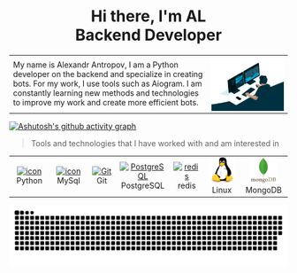 
<div id="header" align="center">
    <h1 align="center" dir="auto"><a id="user-content-skills-" class="anchor" aria-hidden="true" tabindex="-1" href="#skills-"></a> Hi there, I'm  AL <br>Backend Developer</h1>
</div>
<table>
     <tbody><tr>
        <td>
My name is Alexandr Antropov, I am a Python developer on the backend and specialize in creating bots. For my work, I use tools such as Aiogram. I am constantly learning new methods and technologies to improve my work and create more efficient bots.
        </td>
         <td>
             <img data-target="animated-image.replacedImage" alt="Analyst" class="AnimatedImagePlayer-animatedImage" src="https://raw.githubusercontent.com/ALleks32/ALleks32/main/analyst.gif" style="display: block; opacity: 1;">
        </td>
    </tr>
</tbody></table>



[![Ashutosh's github activity graph](https://github-readme-activity-graph.vercel.app/graph?username=ALleks32&bg_color=0d1117&color=637381&line=139ae1&point=ffffff&area=true&hide_border=true)](https://github.com/ashutosh00710/github-readme-activity-graph)
<blockquote>
    
<p dir="auto">Tools and technologies that I have worked with and am interested in</p>
</blockquote>

<table>
  <tbody><tr>
    <td align="center" width="96">
      <a href="#macropower-tech">
        <img src="https://camo.githubusercontent.com/8189e5e3e5c0848ed6d22ea591e0cf962323ec716135617e1a3e25aae9cfe71d/68747470733a2f2f74656368737461636b2d67656e657261746f722e76657263656c2e6170702f707974686f6e2d69636f6e2e737667" alt="icon" width="65" height="65" data-canonical-src="https://techstack-generator.vercel.app/python-icon.svg" style="max-width: 100%;">
      </a>
      <br>Python
    </td>
    <td align="center" width="96">
        <a target="_blank" rel="noopener noreferrer nofollow" href="https://camo.githubusercontent.com/b3578157355b1ac74d38d0f89d1022095ba7f7a988db091cef0fa4a62685e87e/68747470733a2f2f74656368737461636b2d67656e657261746f722e76657263656c2e6170702f6d7973716c2d69636f6e2e737667"><img src="https://camo.githubusercontent.com/b3578157355b1ac74d38d0f89d1022095ba7f7a988db091cef0fa4a62685e87e/68747470733a2f2f74656368737461636b2d67656e657261746f722e76657263656c2e6170702f6d7973716c2d69636f6e2e737667" alt="icon" width="65" height="65" data-canonical-src="https://techstack-generator.vercel.app/mysql-icon.svg" style="max-width: 100%;"></a>
      <br>MySql
    </td>
       <td align="center" width="96"> 
        <a target="_blank" rel="noopener noreferrer nofollow" href="https://user-images.githubusercontent.com/25181517/192108372-f71d70ac-7ae6-4c0d-8395-51d8870c2ef0.png"><img src="https://user-images.githubusercontent.com/25181517/192108372-f71d70ac-7ae6-4c0d-8395-51d8870c2ef0.png" width="48" height="48" alt="Git" style="max-width: 100%;"></a>
      <br>Git
    </td>
       <td align="center" width="96">
        <a target="_blank" rel="noopener noreferrer nofollow" href="https://camo.githubusercontent.com/945a70b026ad34e988bd52823d9c738aa471ebb1cc6c09f34c0cfa7df3f0e82f/68747470733a2f2f736b696c6c69636f6e732e6465762f69636f6e733f693d706f737467726573"><img src="https://camo.githubusercontent.com/945a70b026ad34e988bd52823d9c738aa471ebb1cc6c09f34c0cfa7df3f0e82f/68747470733a2f2f736b696c6c69636f6e732e6465762f69636f6e733f693d706f737467726573" width="48" height="48" alt="PostgreSQL" data-canonical-src="https://skillicons.dev/icons?i=postgres" style="max-width: 100%;"></a>
      <br>PostgreSQL
    </td>
     <td align="center" width="96">
        <a target="_blank" rel="noopener noreferrer nofollow" href="https://camo.githubusercontent.com/cfb10f0464571045889cbc69404453581629b4f8a57178c98b8f0ee2c43f4a1f/68747470733a2f2f736b696c6c69636f6e732e6465762f69636f6e733f693d7265646973"><img src="https://camo.githubusercontent.com/cfb10f0464571045889cbc69404453581629b4f8a57178c98b8f0ee2c43f4a1f/68747470733a2f2f736b696c6c69636f6e732e6465762f69636f6e733f693d7265646973" width="48" height="48" alt="redis" data-canonical-src="https://skillicons.dev/icons?i=redis" style="max-width: 100%;"></a>
      <br>redis
    </td>
        <td align="center" width="96">
        <a target="_blank" rel="noopener noreferrer nofollow" href="https://raw.githubusercontent.com/devicons/devicon/master/icons/linux/linux-original.svg"><img src="https://raw.githubusercontent.com/devicons/devicon/master/icons/linux/linux-original.svg" width="48" height="48" alt="Flutter" style="max-width: 100%;"></a>
      <br>Linux
      </td>
          <td align="center" width="96">
        <a target="_blank" rel="noopener noreferrer nofollow" href="https://raw.githubusercontent.com/devicons/devicon/master/icons/mongodb/mongodb-original-wordmark.svg"><img src="https://raw.githubusercontent.com/devicons/devicon/master/icons/mongodb/mongodb-original-wordmark.svg" width="48" height="48" alt="ASP.NET Core" style="max-width: 100%;"></a>
      <br>MongoDB
        </td>
 </tr>
</tbody></table>



<img src="https://raw.githubusercontent.com/ALleks32/ALleks32/9905235a9440bf0d67604e110d48ee0ba0e6a559/github-contribution-grid-snake.svg" alt="github contribution grid snake animation" style="max-width: 100%;">


